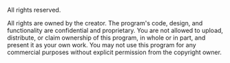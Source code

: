 All rights reserved. 

All rights are owned by the creator. The program's code, design, and functionality are confidential and proprietary. 
You are not allowed to upload, distribute, or claim ownership of this program, in whole or in part, and present it as your own work. 
You may not use this program for any commercial purposes without explicit permission from the copyright owner.
